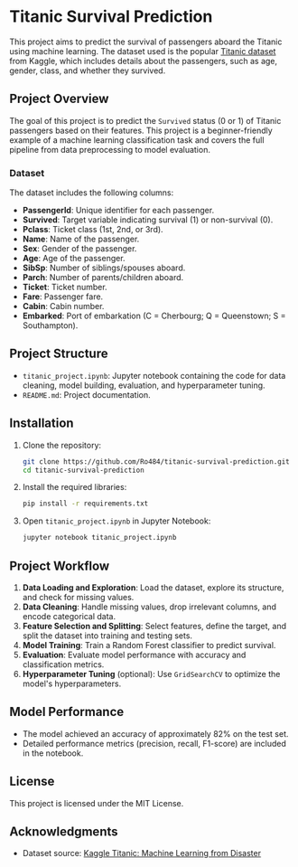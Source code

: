 # Titanic Survival Prediction

This project aims to predict the survival of passengers aboard the Titanic using machine learning. The dataset used is the popular [Titanic dataset](https://www.kaggle.com/c/titanic/data) from Kaggle, which includes details about the passengers, such as age, gender, class, and whether they survived.

## Project Overview

The goal of this project is to predict the `Survived` status (0 or 1) of Titanic passengers based on their features. This project is a beginner-friendly example of a machine learning classification task and covers the full pipeline from data preprocessing to model evaluation.

### Dataset

The dataset includes the following columns:

- **PassengerId**: Unique identifier for each passenger.
- **Survived**: Target variable indicating survival (1) or non-survival (0).
- **Pclass**: Ticket class (1st, 2nd, or 3rd).
- **Name**: Name of the passenger.
- **Sex**: Gender of the passenger.
- **Age**: Age of the passenger.
- **SibSp**: Number of siblings/spouses aboard.
- **Parch**: Number of parents/children aboard.
- **Ticket**: Ticket number.
- **Fare**: Passenger fare.
- **Cabin**: Cabin number.
- **Embarked**: Port of embarkation (C = Cherbourg; Q = Queenstown; S = Southampton).

## Project Structure

- `titanic_project.ipynb`: Jupyter notebook containing the code for data cleaning, model building, evaluation, and hyperparameter tuning.
- `README.md`: Project documentation.

## Installation

1. Clone the repository:

   ```bash
   git clone https://github.com/Ro484/titanic-survival-prediction.git
   cd titanic-survival-prediction
   ```

2. Install the required libraries:

   ```bash
   pip install -r requirements.txt
   ```

3. Open `titanic_project.ipynb` in Jupyter Notebook:

   ```bash
   jupyter notebook titanic_project.ipynb
   ```

## Project Workflow

1. **Data Loading and Exploration**: Load the dataset, explore its structure, and check for missing values.
2. **Data Cleaning**: Handle missing values, drop irrelevant columns, and encode categorical data.
3. **Feature Selection and Splitting**: Select features, define the target, and split the dataset into training and testing sets.
4. **Model Training**: Train a Random Forest classifier to predict survival.
5. **Evaluation**: Evaluate model performance with accuracy and classification metrics.
6. **Hyperparameter Tuning** (optional): Use `GridSearchCV` to optimize the model's hyperparameters.

## Model Performance

- The model achieved an accuracy of approximately 82% on the test set.
- Detailed performance metrics (precision, recall, F1-score) are included in the notebook.

## License

This project is licensed under the MIT License.

## Acknowledgments

- Dataset source: [Kaggle Titanic: Machine Learning from Disaster](https://www.kaggle.com/c/titanic/data)

